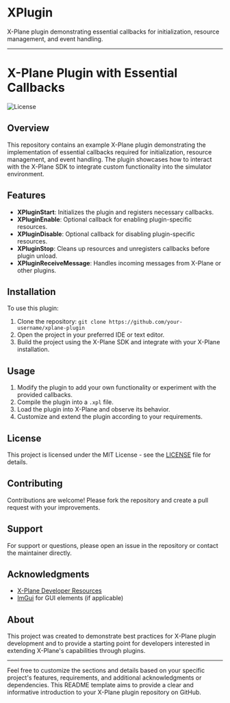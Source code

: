 # XPlugin
X-Plane plugin demonstrating essential callbacks for initialization, resource management, and event handling.

---

# X-Plane Plugin with Essential Callbacks

![License](https://img.shields.io/badge/license-MIT-blue.svg)

## Overview

This repository contains an example X-Plane plugin demonstrating the implementation of essential callbacks required for initialization, resource management, and event handling. The plugin showcases how to interact with the X-Plane SDK to integrate custom functionality into the simulator environment.

## Features

- **XPluginStart**: Initializes the plugin and registers necessary callbacks.
- **XPluginEnable**: Optional callback for enabling plugin-specific resources.
- **XPluginDisable**: Optional callback for disabling plugin-specific resources.
- **XPluginStop**: Cleans up resources and unregisters callbacks before plugin unload.
- **XPluginReceiveMessage**: Handles incoming messages from X-Plane or other plugins.

## Installation

To use this plugin:

1. Clone the repository: `git clone https://github.com/your-username/xplane-plugin`
2. Open the project in your preferred IDE or text editor.
3. Build the project using the X-Plane SDK and integrate with your X-Plane installation.

## Usage

1. Modify the plugin to add your own functionality or experiment with the provided callbacks.
2. Compile the plugin into a `.xpl` file.
3. Load the plugin into X-Plane and observe its behavior.
4. Customize and extend the plugin according to your requirements.

## License

This project is licensed under the MIT License - see the [LICENSE](LICENSE) file for details.

## Contributing

Contributions are welcome! Please fork the repository and create a pull request with your improvements.

## Support

For support or questions, please open an issue in the repository or contact the maintainer directly.

## Acknowledgments

- [X-Plane Developer Resources](https://developer.x-plane.com/)
- [ImGui](https://github.com/ocornut/imgui) for GUI elements (if applicable)

## About

This project was created to demonstrate best practices for X-Plane plugin development and to provide a starting point for developers interested in extending X-Plane's capabilities through plugins.

---

Feel free to customize the sections and details based on your specific project's features, requirements, and additional acknowledgments or dependencies. This README template aims to provide a clear and informative introduction to your X-Plane plugin repository on GitHub.

